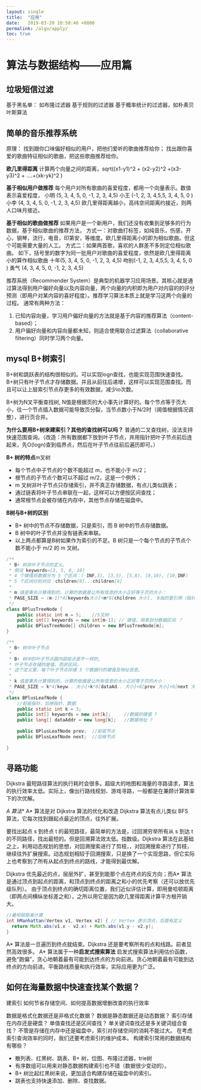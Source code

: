 ```yaml
---
layout: single
title:  "应用"
date:   2019-03-20 10:50:46 +0800
permalink: /algo/apply/
toc: true
---
```

# 算法与数据结构——应用篇




## 垃圾短信过滤
基于黑名单： 如布隆过滤器
基于规则的过滤器
基于概率统计的过滤器，如朴素贝叶斯算法

## 简单的音乐推荐系统
原理：
找到跟你口味偏好相似的用户，把他们爱听的歌曲推荐给你；
找出跟你喜爱的歌曲特征相似的歌曲，把这些歌曲推荐给你。

**欧几里得距离**
计算两个向量之间的距离，sqrt((x1-y1)^2 +  (x2-y2)^2 +(x3-y3)^2 + ....+(xk-yk)^2 )

**基于相似用户做推荐**
每个用户对所有歌曲的喜爱程度，都用一个向量表示。数值表示喜爱程度，
小明 (5, 3, 4, 5, 0, -1, 2, 3, 4,5)
小王 (-1, 2, 3, 4,5,5, 3, 4, 5, 0 )
小李 (4, 3, 4, 5, 0, -1, 2, 3, 4,5)
欧几里得距离越小，高纬空间距离约接近，则两人口味月接近。

**基于相似的歌曲做推荐**
如果用户是一个新用户，我们还没有收集到足够多的行为数据，基于相似歌曲的推荐方法，
方式一：对歌曲打标签，如纯音乐，伤感，开心，钢琴，流行，电音，印第安，等维度。欧几里得距离小的即为相似歌曲。但这个可能需要大量的人工。
方式二：如果两首歌，喜欢的人群差不多则定位相似歌曲。
如下，括号里的数字为同一批用户对歌曲的喜爱程度，依然是欧几里得距离小的算作相似歌曲
十年(5, 3, 4, 5, 0, -1, 2, 3, 4,5)
吻别(-1, 2, 3, 4,5,5, 3, 4, 5, 0 )
勇气 (4, 3, 4, 5, 0, -1, 2, 3, 4,5)

推荐系统（Recommender System）是典型的机器学习应用场景。其核心就是通过算法得到用户偏好向量以及内容向量，两个向量的内积即为用户对内容的的评分预测（即用户对某内容的喜好程度）。推荐学习算法本质上就是学习这两个向量的过程。
通常有两种方法：
1. 已知内容向量，学习用户偏好向量的方法就是基于内容的推荐算法（content-based）；
2. 用户偏好向量和内容向量都未知，则适合使用联合过滤算法（collaborative filtering）同时学习两个向量。

## mysql B+树索引
B+树和跳跃表的结构很相似的。可以实现logn查找，也能实现范围快速查找。
B+树只有叶子节点才存储数据。并且从前往后递增，这样可以实现范围查找。而且可以让上层索引节点存更多的有效数据，减少io次数。

B+树为N叉平衡查找树, N值是根据页的大小事先计算好的。每个节点等于页大小，往一个节点插入数据可能导致页分裂，当节点数小于N/2时（阈值根据情况调整），进行页合并。

**为什么要用B+树来建索引？其他的查找树可以吗？**
普通的二叉查找树，没法支持快速范围查询。（改造：所有数据都下放到叶子节点，并用指针把叶子节点前后连起来，先O(logn)查到临界点，然后在叶子节点往前后遍历即可。）

**B+ 树的特点**m叉树
- 每个节点中子节点的个数不能超过 m，也不能小于 m/2；
- 根节点的子节点个数可以不超过 m/2，这是一个例外；
- m 叉树非叶子节点只存储索引，并不真正存储数据，有点儿类似跳表；
- 通过链表将叶子节点串联在一起，这样可以方便按区间查找；
- 通常根节点会被存储在内存中，其他节点存储在磁盘中。

**B树与B+树的区别**
- B+ 树中的节点不存储数据，只是索引，而 B 树中的节点存储数据。
- B 树中的叶子节点并没有链表来串联。
- 以上两点都算是B树如果作为索引的不足。B 树只是一个每个节点的子节点个数不能小于 m/2 的 m 叉树。


```java
/**
 * B+ 树非叶子节点的定义。
 * 假设 keywords=[3, 5, 8, 10]
 * 4 个键值将数据分为 5 个区间：(-INF,3), [3,5), [5,8), [8,10), [10,INF)
 * 5 个区间分别对应：children[0]...children[4]
 *
 * m 值是事先计算得到的，计算的依据是让所有信息的大小正好等于页的大小：
 * PAGE_SIZE = (m-1)*4[keywords大小]+m*8[children 大小]， 8指的是引用（指针）占的内存大小
 */
class BPlusTreeNode {
	public static int m = 5;	//5叉树
	public int[] keywords = new int[m-1]; // 键值，用来划分数据区间 ？
	public BPlusTreeNode[] children = new BPlusTreeNode[m];
}

/**
 * B+ 树中叶子节点
 *
 * B+ 树中的叶子节点跟内部结点是不一样的,
 * 叶子节点存储的是值，而非区间。
 * 这个定义里，每个叶子节点存储 3 个数据行的键值及地址信息。
 *
 * k 值是事先计算得到的，计算的依据是让所有信息的大小正好等于页的大小：
 * PAGE_SIZE = k*4[keyw.. 大小]+k*8[dataAd.. 大小]+8[prev 大小]+8[next 大小]
 */
class BPlusLeafNode {
	//前驱指针，后继指针，数据
	public static int k = 3;
	public int[] keywords = new int[k];		//数据的键值 ?
	public long[] dataAddr = new long[k];	//数据地址 ?
	
	public BPlusLeafNode prev;	//前驱节点
	public BPlusLeafNode next;	//后继节点
	
}
```

## 寻路功能
Dijkstra 最短路径算法的执行耗时会很多。超级大的地图和海量的寻路请求，算法的执行效率太低。实际上，像出行路线规划、游戏寻路，一般都是在兼顾计算效率下的次优解。

**A* 算法**
A* 算法是对 Dijkstra 算法的优化和改造
Dijkstra 算法有点儿类似 BFS 算法，它每次找到跟起点最近的顶点，往外扩展。

要找出起点 s 到终点 t 的最短路径，最简单的方法是，过回溯穷举所有从 s 到达 t 的不同路径，找出最短的。但是回溯算法效太低。指数级。Dijkstra 算法在此基础之上，利用动态规划的思想，对回溯搜索进行了剪枝，，对回溯搜索进行了剪枝，继续往外扩展搜索。动态规划相较于回溯搜索，只是换了一个实现思路，但它实际上也考察到了所有从起点到终点的路线，才能得到最优解。

Dijkstra 优先最近的点，层层外扩，甚至到能那个点在终点的反方向；而A* 算法是通过顶点到起点的距离，和顶点到终点的距离之和小的优先考察（还可以放优先级队列）。
由于顶点到终点的确切距离位置，我们近似评估计算，即用曼哈顿距离（即两点间横纵坐标差之和），之所以用它是因为欧几里得距离计算平方根开销大。
```java
//曼哈顿距离计算
int hManhattan(Vertex v1, Vertex v2) { // Vertex 表示顶点，后面有定义
  return Math.abs(v1.x - v2.x) + Math.abs(v1.y - v2.y);
}
```
A* 算法是一旦遍历到终点就结束。Dijkstra 还是要考察所有的点和线路。前者显然高效很多。
A* 算法属于一种**启发式搜索算法**
启发式搜索算法利用估价函数，避免“跑偏”，贪心地朝着最有可能到达终点的方向前进。贪心地朝着最有可能到达终点的方向前进。平衡路线质量和执行效率，实际应用更为广泛。

## 如何在海量数据中快速查找某个数据？
建索引
如何节省存储空间、如何提高数据增删改查的执行效率

数据是格式化数据还是非格式化数据？
数据是静态数据还是动态数据？
索引存储在内存还是硬盘？
单值查找还是区间查找？
单关键词查找还是多关键词组合查找？
不管是存储在内存中还是磁盘中，索引对存储空间的消耗不能过大。
在考虑索引查询效率的同时，我们还要考虑索引的维护成本。
构建索引常用的数据结构有哪些？

- 散列表、红黑树、跳表、B+ 树，位图、布隆过滤器，trie树
- 有序数组可以用来对静态数据构建索引也不错（数据很少变动的）。
- B+ 树比起红黑树来说，更加适合构建存储在磁盘中的索引。
- 跳表也支持快速添加、删除、查找数据。

